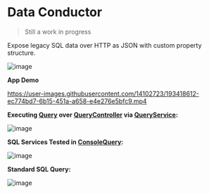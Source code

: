 # Data Conductor

> Still a work in progress

Expose legacy SQL data over HTTP as JSON with custom property structure.

![image](https://user-images.githubusercontent.com/14102723/194561746-3c90385b-c3d4-46ce-8743-f84adc6d090e.png)

**App Demo**

https://user-images.githubusercontent.com/14102723/193418612-ec774bd7-6b15-451a-a658-e4e276e5bfc9.mp4

**Executing [Query](./src/server/Conductor.Models/Entities/Query.cs) over [QueryController](./src/server/Conductor.Api/Controllers/QueryController.cs) via [QueryService](./src/server/Conductor.Services/Api/QueryService.cs):**

![image](https://user-images.githubusercontent.com/14102723/194567549-59b200f5-2191-430d-a452-5c87f54a5c50.png)

**SQL Services Tested in [ConsoleQuery](./src/samples/ConsoleQuery/):**

![image](https://user-images.githubusercontent.com/14102723/194566599-30d863dc-42ba-4d1c-bdd2-75e3991988bd.png)

**Standard SQL Query:**

![image](https://user-images.githubusercontent.com/14102723/194565553-b09a0cf9-1887-4ee5-ba5d-ae0f80ec7b25.png)
